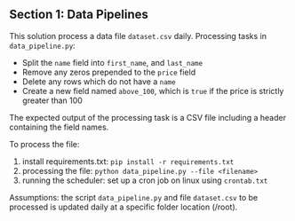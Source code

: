 ## Section 1: Data Pipelines

This solution process a data file `dataset.csv` daily. 
Processing tasks in `data_pipeline.py`:

- Split the `name` field into `first_name`, and `last_name`
- Remove any zeros prepended to the `price` field
- Delete any rows which do not have a `name`
- Create a new field named `above_100`, which is `true` if the price is strictly greater than 100

The expected output of the processing task is a CSV file including a header containing the field names.

To process the file:
1. install requirements.txt: `pip install -r requirements.txt` 
2. processing the file: `python data_pipeline.py --file <filename>`
3. running the scheduler: set up a cron job on linux using `crontab.txt`

Assumptions: the script `data_pipeline.py` and file `dataset.csv` to be processed is updated daily at a specific folder location (/root).

